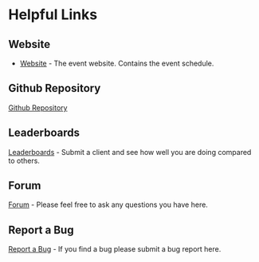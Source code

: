 # Helpful Links

## Website
* [Website](https://royale.ndacm.org) - The event website. Contains the event schedule.

## Github Repository
[Github Repository](https://github.com/jghibiki/Byte-le-Royale-2018)

## Leaderboards
[Leaderboards](http://scrimmage.royale.ndacm.org) - Submit a client and see how well you are doing compared to others.

## Forum
[Forum](http://forum.royale.ndacm.org) - Please feel free to ask any questions you have here.

## Report a Bug
[Report a Bug](https://github.com/jghibiki/Byte-le-Royale-2018/issues) - If you find a bug please submit a bug report here.
